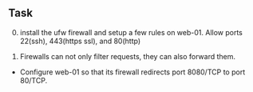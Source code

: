 ## Task

0. install the ufw firewall and setup a few rules on web-01. Allow ports 22(ssh), 443(https ssl), and 80(http)

1. Firewalls can not only filter requests, they can also forward them.
* Configure web-01 so that its firewall redirects port 8080/TCP to port 80/TCP.

